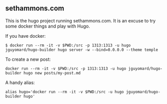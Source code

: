 ## sethammons.com

This is the hugo project running sethammons.com. It is an excuse to try some docker things and play with Hugo.

If you have docker:
```
$ docker run --rm -it -v $PWD:/src -p 1313:1313 -u hugo jguyomard/hugo-builder hugo server -w --bind=0.0.0.0 --theme temple
```

To create a new post:
```
docker run --rm -it -v $PWD:/src -p 1313:1313 -u hugo jguyomard/hugo-builder hugo new posts/my-post.md
```

A handy alias:
```
alias hugo='docker run --rm -it -v $PWD:/src -u hugo jguyomard/hugo-builder hugo'
```
